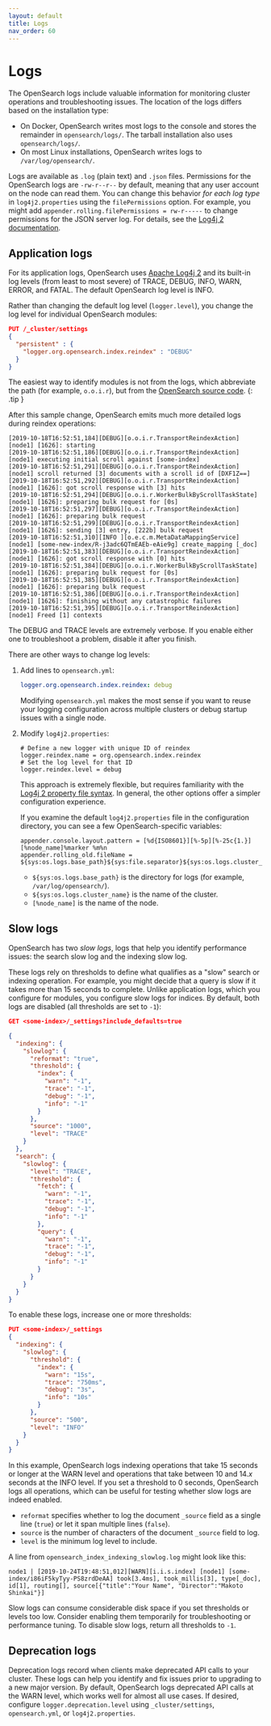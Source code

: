 ```yaml
---
layout: default
title: Logs
nav_order: 60
---
```


# Logs

The OpenSearch logs include valuable information for monitoring cluster operations and troubleshooting issues. The location of the logs differs based on the installation type:

- On Docker, OpenSearch writes most logs to the console and stores the remainder in `opensearch/logs/`. The tarball installation also uses `opensearch/logs/`.
- On most Linux installations, OpenSearch writes logs to `/var/log/opensearch/`.

Logs are available as `.log` (plain text) and `.json` files. Permissions for the OpenSearch logs are `-rw-r--r--` by default, meaning that any user account on the node can read them. You can change this behavior _for each log type_ in `log4j2.properties` using the `filePermissions` option. For example, you might add `appender.rolling.filePermissions = rw-r-----` to change permissions for the JSON server log. For details, see the [Log4j 2 documentation](https://logging.apache.org/log4j/2.x/manual/appenders.html#RollingFileAppender).


## Application logs

For its application logs, OpenSearch uses [Apache Log4j 2](https://logging.apache.org/log4j/2.x/) and its built-in log levels (from least to most severe) of TRACE, DEBUG, INFO, WARN, ERROR, and FATAL. The default OpenSearch log level is INFO.

Rather than changing the default log level (`logger.level`), you change the log level for individual OpenSearch modules:

```json
PUT /_cluster/settings
{
  "persistent" : {
    "logger.org.opensearch.index.reindex" : "DEBUG"
  }
}
```

The easiest way to identify modules is not from the logs, which abbreviate the path (for example, `o.o.i.r`), but from the [OpenSearch source code](https://github.com/opensearch-project/opensearch/tree/master/server/src/main/java/org/opensearch).
{: .tip }

After this sample change, OpenSearch emits much more detailed logs during reindex operations:

```
[2019-10-18T16:52:51,184][DEBUG][o.o.i.r.TransportReindexAction] [node1] [1626]: starting
[2019-10-18T16:52:51,186][DEBUG][o.o.i.r.TransportReindexAction] [node1] executing initial scroll against [some-index]
[2019-10-18T16:52:51,291][DEBUG][o.o.i.r.TransportReindexAction] [node1] scroll returned [3] documents with a scroll id of [DXF1Z==]
[2019-10-18T16:52:51,292][DEBUG][o.o.i.r.TransportReindexAction] [node1] [1626]: got scroll response with [3] hits
[2019-10-18T16:52:51,294][DEBUG][o.o.i.r.WorkerBulkByScrollTaskState] [node1] [1626]: preparing bulk request for [0s]
[2019-10-18T16:52:51,297][DEBUG][o.o.i.r.TransportReindexAction] [node1] [1626]: preparing bulk request
[2019-10-18T16:52:51,299][DEBUG][o.o.i.r.TransportReindexAction] [node1] [1626]: sending [3] entry, [222b] bulk request
[2019-10-18T16:52:51,310][INFO ][o.e.c.m.MetaDataMappingService] [node1] [some-new-index/R-j3adc6QTmEAEb-eAie9g] create_mapping [_doc]
[2019-10-18T16:52:51,383][DEBUG][o.o.i.r.TransportReindexAction] [node1] [1626]: got scroll response with [0] hits
[2019-10-18T16:52:51,384][DEBUG][o.o.i.r.WorkerBulkByScrollTaskState] [node1] [1626]: preparing bulk request for [0s]
[2019-10-18T16:52:51,385][DEBUG][o.o.i.r.TransportReindexAction] [node1] [1626]: preparing bulk request
[2019-10-18T16:52:51,386][DEBUG][o.o.i.r.TransportReindexAction] [node1] [1626]: finishing without any catastrophic failures
[2019-10-18T16:52:51,395][DEBUG][o.o.i.r.TransportReindexAction] [node1] Freed [1] contexts
```

The DEBUG and TRACE levels are extremely verbose. If you enable either one to troubleshoot a problem, disable it after you finish.

There are other ways to change log levels:

1. Add lines to `opensearch.yml`:

   ```yml
   logger.org.opensearch.index.reindex: debug
   ```

   Modifying `opensearch.yml` makes the most sense if you want to reuse your logging configuration across multiple clusters or debug startup issues with a single node.

2. Modify `log4j2.properties`:

   ```
   # Define a new logger with unique ID of reindex
   logger.reindex.name = org.opensearch.index.reindex
   # Set the log level for that ID
   logger.reindex.level = debug
   ```

   This approach is extremely flexible, but requires familiarity with the [Log4j 2 property file syntax](https://logging.apache.org/log4j/2.x/manual/configuration.html#Properties). In general, the other options offer a simpler configuration experience.

   If you examine the default `log4j2.properties` file in the configuration directory, you can see a few OpenSearch-specific variables:

   ```
   appender.console.layout.pattern = [%d{ISO8601}][%-5p][%-25c{1.}] [%node_name]%marker %m%n
   appender.rolling_old.fileName = ${sys:os.logs.base_path}${sys:file.separator}${sys:os.logs.cluster_name}.log
   ```

   - `${sys:os.logs.base_path}` is the directory for logs (for example, `/var/log/opensearch/`).
   - `${sys:os.logs.cluster_name}` is the name of the cluster.
   - `[%node_name]` is the name of the node.


## Slow logs

OpenSearch has two *slow logs*, logs that help you identify performance issues: the search slow log and the indexing slow log.

These logs rely on thresholds to define what qualifies as a "slow" search or indexing operation. For example, you might decide that a query is slow if it takes more than 15 seconds to complete. Unlike application logs, which you configure for modules, you configure slow logs for indices. By default, both logs are disabled (all thresholds are set to `-1`):

```json
GET <some-index>/_settings?include_defaults=true

{
  "indexing": {
    "slowlog": {
      "reformat": "true",
      "threshold": {
        "index": {
          "warn": "-1",
          "trace": "-1",
          "debug": "-1",
          "info": "-1"
        }
      },
      "source": "1000",
      "level": "TRACE"
    }
  },
  "search": {
    "slowlog": {
      "level": "TRACE",
      "threshold": {
        "fetch": {
          "warn": "-1",
          "trace": "-1",
          "debug": "-1",
          "info": "-1"
        },
        "query": {
          "warn": "-1",
          "trace": "-1",
          "debug": "-1",
          "info": "-1"
        }
      }
    }
  }
}
```

To enable these logs, increase one or more thresholds:

```json
PUT <some-index>/_settings
{
  "indexing": {
    "slowlog": {
      "threshold": {
        "index": {
          "warn": "15s",
          "trace": "750ms",
          "debug": "3s",
          "info": "10s"
        }
      },
      "source": "500",
      "level": "INFO"
    }
  }
}
```

In this example, OpenSearch logs indexing operations that take 15 seconds or longer at the WARN level and operations that take between 10 and 14.*x* seconds at the INFO level. If you set a threshold to 0 seconds, OpenSearch logs all operations, which can be useful for testing whether slow logs are indeed enabled.

- `reformat` specifies whether to log the document `_source` field as a single line (`true`) or let it span multiple lines (`false`).
- `source` is the number of characters of the document `_source` field to log.
- `level` is the minimum log level to include.

A line from `opensearch_index_indexing_slowlog.log` might look like this:

```
node1 | [2019-10-24T19:48:51,012][WARN][i.i.s.index] [node1] [some-index/i86iF5kyTyy-PS8zrdDeAA] took[3.4ms], took_millis[3], type[_doc], id[1], routing[], source[{"title":"Your Name", "Director":"Makoto Shinkai"}]
```

Slow logs can consume considerable disk space if you set thresholds or levels too low. Consider enabling them temporarily for troubleshooting or performance tuning. To disable slow logs, return all thresholds to `-1`.


## Deprecation logs

Deprecation logs record when clients make deprecated API calls to your cluster. These logs can help you identify and fix issues prior to upgrading to a new major version. By default, OpenSearch logs deprecated API calls at the WARN level, which works well for almost all use cases. If desired, configure `logger.deprecation.level` using `_cluster/settings`, `opensearch.yml`, or `log4j2.properties`.
